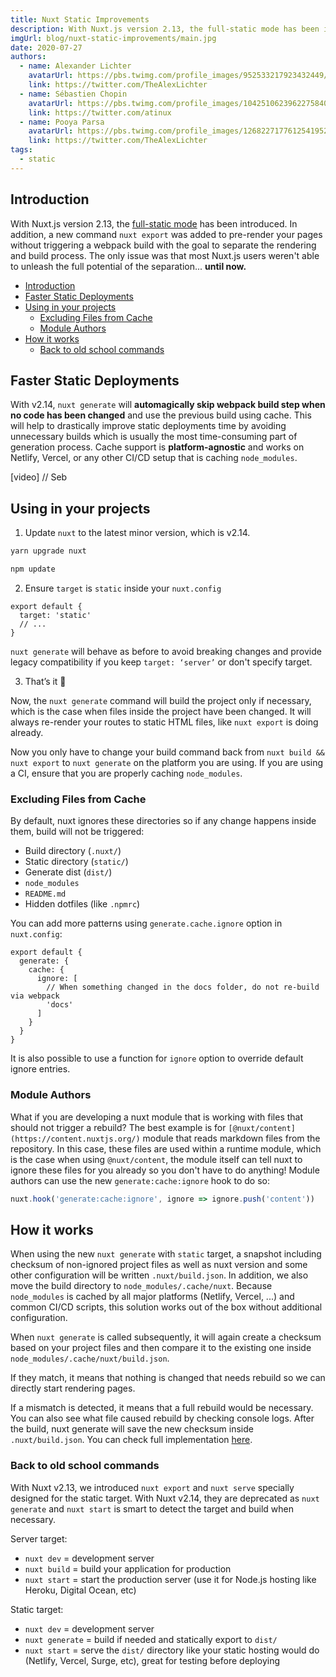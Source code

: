 ```yaml
---
title: Nuxt Static Improvements
description: With Nuxt.js version 2.13, the full-static mode has been introduced. In addition, a new command nuxt export was added to pre-render your pages without triggering a webpack build with the goal to separate the rendering and build process. The only issue was that most Nuxt.js users weren't able to unleash the full potential of the separation... until now.
imgUrl: blog/nuxt-static-improvements/main.jpg
date: 2020-07-27
authors:
  - name: Alexander Lichter
    avatarUrl: https://pbs.twimg.com/profile_images/952533217923432449/94yyoh67_400x400.jpg
    link: https://twitter.com/TheAlexLichter
  - name: Sébastien Chopin
    avatarUrl: https://pbs.twimg.com/profile_images/1042510623962275840/1Iw_Mvud_400x400.jpg
    link: https://twitter.com/atinux
  - name: Pooya Parsa
    avatarUrl: https://pbs.twimg.com/profile_images/1268227177612541952/9-fujxqt_400x400.jpg
    link: https://twitter.com/TheAlexLichter
tags:
  - static
---
```


## Introduction

With Nuxt.js version 2.13, the [full-static mode](/blog/going-full-static/) has been introduced. In addition, a new command `nuxt export` was added to pre-render your pages without triggering a webpack build with the goal to separate the rendering and build process. The only issue was that most Nuxt.js users weren't able to unleash the full potential of the separation... **until now.**

- [Introduction](#introduction)
- [Faster Static Deployments](#faster-static-deployments)
- [Using in your projects](#using-in-your-projects)
  - [Excluding Files from Cache](#excluding-files-from-cache)
  - [Module Authors](#module-authors)
- [How it works](#how-it-works)
  - [Back to old school commands](#back-to-old-school-commands)

## Faster Static Deployments

With v2.14, `nuxt generate` will **automagically skip webpack build step when no code has been changed** and use the previous build using cache. This will help to drastically improve static deployments time by avoiding unnecessary builds which is usually the most time-consuming part of generation process. Cache support is **platform-agnostic** and works on Netlify, Vercel, or any other CI/CD setup that is caching `node_modules`.

<generate-time-graph></generate-time-graph>

[video] // Seb

## Using in your projects

1. Update `nuxt` to the latest minor version, which is v2.14.

<code-group>
  <code-block label="Yarn" active>

```bash
yarn upgrade nuxt
```

  </code-block>
  <code-block label="NPM">

```bash
npm update
```

  </code-block>
</code-group>

2. Ensure `target` is `static` inside your `nuxt.config`

```js{}[nuxt.config.js]
export default {
  target: 'static'
  // ...
}
```

`nuxt generate` will behave as before to avoid breaking changes and provide legacy compatibility if you keep `target: ‘server’` or don't specify target.

3. That’s it 🙌

Now, the `nuxt generate` command will build the project only if necessary, which is the case when files inside the project have been changed. It will always re-render your routes to static HTML files, like `nuxt export` is doing already.

Now you only have to change your build command back from `nuxt build && nuxt export` to `nuxt generate` on the platform you are using. If you are using a CI, ensure that you are properly caching `node_modules`.

### Excluding Files from Cache

By default, nuxt ignores these directories so if any change happens inside them, build will not be triggered:

- Build directory (`.nuxt/`)
- Static directory (`static/`)
- Generate dist (`dist/`)
- `node_modules`
- `README.md`
- Hidden dotfiles (like `.npmrc`)

You can add more patterns using `generate.cache.ignore` option in `nuxt.config`:

```js{}[nuxt.config.js]
export default {
  generate: {
    cache: {
      ignore: [
        // When something changed in the docs folder, do not re-build via webpack
        'docs'
      ]
    }
  }
}
```

It is also possible to use a function for `ignore` option to override default ignore entries.

### Module Authors

What if you are developing a nuxt module that is working with files that should not trigger a rebuild? The best example is for `[@nuxt/content](https://content.nuxtjs.org/)` module that reads markdown files from the repository. In this case, these files are used within a runtime module, which is the case when using `@nuxt/content`, the module itself can tell nuxt to ignore these files for you already so you don't have to do anything! Module authors can use the new `generate:cache:ignore` hook to do so:

```js
nuxt.hook('generate:cache:ignore', ignore => ignore.push('content'))
```

## How it works

When using the new `nuxt generate` with `static` target, a snapshot including checksum of non-ignored project files as well as nuxt version and some other configuration will be written `.nuxt/build.json`. In addition, we also move the build directory to `node_modules/.cache/nuxt`. Because `node_modules` is cached by all major platforms (Netlify, Vercel, ...) and common CI/CD scripts, this solution works out of the box without additional configuration.

When `nuxt generate` is called subsequently, it will again create a checksum based on your project files and then compare it to the existing one inside `node_modules/.cache/nuxt/build.json`.

If they match, it means that nothing is changed that needs rebuild so we can directly start rendering pages.

If a mismatch is detected, it means that a full rebuild would be necessary. You can also see what file caused rebuild by checking console logs. After the build, nuxt generate will save the new checksum inside `.nuxt/build.json`. You can check full implementation [here](https://github.com/nuxt/nuxt.js/pull/7712).

### Back to old school commands

With Nuxt v2.13, we introduced `nuxt export` and `nuxt serve` specially designed for the static target. With Nuxt v2.14, they are deprecated as `nuxt generate` and `nuxt start` is smart to detect the target and build when necessary.

Server target:

- `nuxt dev` = development server
- `nuxt build` = build your application for production
- `nuxt start` = start the production server (use it for Node.js hosting like Heroku, Digital Ocean, etc)

Static target:

- `nuxt dev` = development server
- `nuxt generate` = build if needed and statically export to `dist/`
- `nuxt start` = serve the `dist/` directory like your static hosting would do (Netlify, Vercel, Surge, etc), great for testing before deploying
